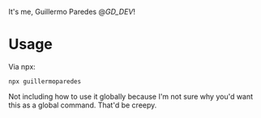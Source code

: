 It's me, Guillermo Paredes @_GD_DEV_!

# Usage
Via npx:
```
npx guillermoparedes
```

Not including how to use it globally because I'm not sure why you'd want this as a global command. That'd be creepy.